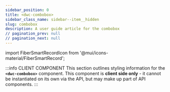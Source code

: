 ```yaml
---
sidebar_position: 0
title: <dwc-combobox>
sidebar_class_name: sidebar--item__hidden
slug: combobox
description: A user guide article for the combobox
// pagination_prev: null
// pagination_next: null
---
```


import FiberSmartRecordIcon from '@mui/icons-material/FiberSmartRecord';

<DocChip chip='shadow' />

:::info CLIENT COMPONENT
This section outlines styling information for the **`<dwc-combobox>`** component. This component is **client side only** - it cannot be instantiated on its own via the API, but may make up part of API components.
:::

<TableBuilder name="dwc-combobox" />

